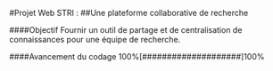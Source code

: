 #Projet Web STRI :
##Une plateforme collaborative de recherche

####Objectif
Fournir un outil de partage et de centralisation de connaissances pour une équipe de recherche.

####Avancement du codage
100%[####################]100%
